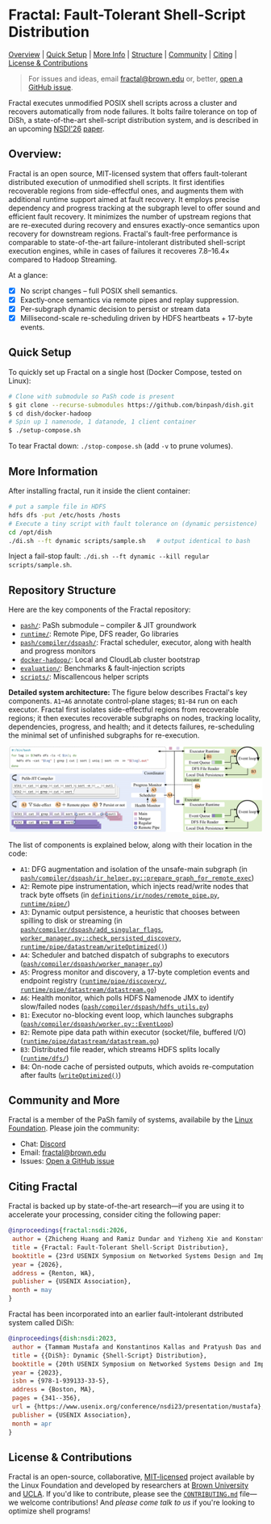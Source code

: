 # Fractal: Fault-Tolerant Shell-Script Distribution
[Overview](#overview) | [Quick Setup](#quick-setup) | [More Info](#more-information) | [Structure](#repository-structure) | [Community](#community-and-more) | [Citing](#citing-fractal) | [License & Contributions](#license-and-contributing)

> For issues and ideas, email [fractal@brown.edu](mailto:fractal@brown.edu) or, better, [open a GitHub issue](https://github.com/binpash/fractal/issues/new/choose).
>

Fractal executes unmodified POSIX shell scripts across a cluster and recovers automatically from node failures.
It bolts failre tolerance on top of DiSh, a state-of-the-art shell-script distribution system, and is described in an upcoming [NSDI'26](https://www.usenix.org/conference/nsdi26) [paper](#citing-fractal).

## Overview:

Fractal is an open source, MIT-licensed system that offers fault-tolerant distributed execution of unmodified shell scripts. 
It first identifies recoverable regions from side-effectful ones, and augments them with additional runtime support aimed at fault recovery.
It employs precise dependency and progress tracking at the subgraph level to offer sound and efficient fault recovery.
It minimizes the number of upstream regions that are re-executed during recovery and ensures exactly-once semantics upon recovery for downstream regions. 
Fractal's fault-free performance is comparable to state-of-the-art failure-intolerant distributed shell-script execution engines, while in cases of failures it recoveres 7.8–16.4× compared to Hadoop Streaming.

At a glance:
- [x] No script changes – full POSIX shell semantics.  
- [x] Exactly-once semantics via remote pipes and replay suppression.  
- [x] Per-subgraph dynamic decision to persist or stream data
- [x] Millisecond-scale re-scheduling driven by HDFS heartbeats + 17-byte events.

## Quick Setup
To quickly set up Fractal on a single host (Docker Compose, tested on Linux):

```bash
# Clone with submodule so PaSh code is present
$ git clone --recurse-submodules https://github.com/binpash/dish.git
$ cd dish/docker-hadoop
# Spin up 1 namenode, 1 datanode, 1 client container
$ ./setup-compose.sh
```

To tear Fractal down: `./stop-compose.sh` (add `-v` to prune volumes).

## More Information

After installing fractal, run it inside the client container:

```bash
# put a sample file in HDFS
hdfs dfs -put /etc/hosts /hosts
# Execute a tiny script with fault tolerance on (dynamic persistence)
cd /opt/dish
./di.sh --ft dynamic scripts/sample.sh   # output identical to bash
```
Inject a fail-stop fault: `./di.sh --ft dynamic --kill regular scripts/sample.sh`.


## Repository Structure

Here are the key components of the Fractal repository:

* [`pash/`](pash/): PaSh submodule – compiler & JIT groundwork
* [`runtime/`](runtime/): Remote Pipe, DFS reader, Go libraries
* [`pash/compiler/dspash/`](pash/compiler/dspash/): Fractal scheduler, executor, along with health and progress monitors
* [`docker-hadoop/`](docker-hadoop/): Local and CloudLab cluster bootstrap
* [`evaluation/`](evaluation/): Benchmarks & fault-injection scripts
* [`scripts/`](scripts/): Miscallencous helper scripts

**Detailed system architecture:** The figure below describes Fractal's key components. `A1`–`A6` annotate control-plane stages; `B1`-`B4` run on each executor. Fractal first isolates side-effectful regions from recoverable regions; it then executes recoverable subgraphs on nodes, tracking locality, dependencies, progress, and health; and it detects failures, re-scheduling the minimal set of unfinished subgraphs for re-execution.

![Fractal architecture](ae-data/tech-outline.png)

The list of components is explained below, along with their location in the code:
* `A1`: DFG augmentation and isolation of the unsafe-main subgraph (in [`pash/compiler/dspash/ir_helper.py::prepare_graph_for_remote_exec`](XXX))
* `A2`: Remote pipe instrumentation, which injects read/write nodes that track byte offsets (in [`definitions/ir/nodes/remote_pipe.py`](XXX), [`runtime/pipe/`](XXX))
* `A3`: Dynamic output persistence, a heuristic that chooses between spilling to disk or streaming (in [`pash/compiler/dspash/add_singular_flags`](XXX), [`worker_manager.py::check_persisted_discovery`](XXX), [`runtime/pipe/datastream/writeOptimized()`](XXX))
* `A4`: Scheduler and batched dispatch of subgraphs to executors ([`pash/compiler/dspash/worker_manager.py`](XXX))
* `A5`: Progress monitor and discovery, a 17-byte completion events and endpoint registry ([`runtime/pipe/discovery/`](XXX), [`runtime/pipe/datastream/datastream.go`](XXX))
* `A6`: Health monitor, which polls HDFS Namenode JMX to identify slow/failed nodes ([`pash/compiler/dspash/hdfs_utils.py`](XXX))
* `B1`: Executor no-blocking event loop, which launches subgraphs ([`pash/compiler/dspash/worker.py::EventLoop`](XXX))
* `B2`: Remote pipe data path within executor (socket/file, buffered I/O) ([`runtime/pipe/datastream/datastream.go`](XXX))
* `B3`: Distributed file reader, which streams HDFS splits locally ([`runtime/dfs/`](XXX))
* `B4`: On-node cache of persisted outputs, which avoids re-computation after faults ([`writeOptimized()`](XXX))

## Community and More

Fractal is a member of the PaSh family of systems, availabile by the [Linux Foundation](). Please join the community:

* Chat: [Discord](http://join.binpa.sh/) 
* Email: [fractal@brown.edu](mailto:fractal@brown.edu) 
* Issues: [Open a GitHub issue](https://github.com/binpash/fractal/issues/new/choose)

## Citing Fractal

Fractal is backed up by state-of-the-art research—if you are using it to accelerate your processing, consider citing the following paper:

```bibtex
@inproceedings{fractal:nsdi:2026,
 author = {Zhicheng Huang and Ramiz Dundar and Yizheng Xie and Konstantinos Kallas and Nikos Vasilakis},
 title = {Fractal: Fault-Tolerant Shell-Script Distribution},
 booktitle = {23rd USENIX Symposium on Networked Systems Design and Implementation (NSDI 26)},
 year = {2026},
 address = {Renton, WA},
 publisher = {USENIX Association},
 month = may
}
```

Fractal has been incorporated into an earlier fault-intolerant dstributed system called DiSh:

```bibtex
@inproceedings{dish:nsdi:2023,
 author = {Tammam Mustafa and Konstantinos Kallas and Pratyush Das and Nikos Vasilakis},
 title = {{DiSh}: Dynamic {Shell-Script} Distribution},
 booktitle = {20th USENIX Symposium on Networked Systems Design and Implementation (NSDI 23)},
 year = {2023},
 isbn = {978-1-939133-33-5},
 address = {Boston, MA},
 pages = {341--356},
 url = {https://www.usenix.org/conference/nsdi23/presentation/mustafa},
 publisher = {USENIX Association},
 month = apr
}
```

## License & Contributions

Fractal is an open-source, collaborative, [MIT-licensed](https://github.com/atlas-brown/slowpoke/blob/main/LICENSE) project available by the Linux Foundation and developed by researchers at [Brown University](https://cs.brown.edu/) and [UCLA](https://www.cs.ucla.edu/). If you'd like to contribute, please see the [`CONTRIBUTING.md`](./CONTRIBUTING.md) file—we welcome contributions! And _please come talk to us_ if you're looking to optimize shell programs!
